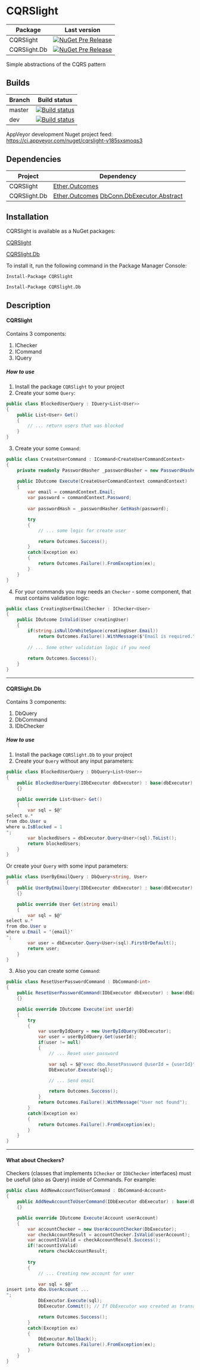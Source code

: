 # CQRSlight

Package|Last version
-|-
CQRSlight|[![NuGet Pre Release](https://img.shields.io/nuget/vpre/CQRSlight.svg)](https://www.nuget.org/packages/CQRSlight/)
CQRSlight.Db|[![NuGet Pre Release](https://img.shields.io/nuget/vpre/CQRSlight.Db.svg)](https://www.nuget.org/packages/CQRSlight.Db/)

Simple abstractions of the CQRS pattern

## Builds

Branch|Build status
-|-
master|[![Build status](https://ci.appveyor.com/api/projects/status/id3t150f2xqr3se6/branch/master?svg=true)](https://ci.appveyor.com/project/Valeriy1991/cqrslight-gvplu/branch/master)
dev|[![Build status](https://ci.appveyor.com/api/projects/status/mue5kwt3l2a9hngk/branch/dev?svg=true)](https://ci.appveyor.com/project/Valeriy1991/cqrslight/branch/dev)


AppVeyor development Nuget project feed: 
https://ci.appveyor.com/nuget/cqrslight-v185sxsmoqs3

## Dependencies

Project|Dependency
-|-
CQRSlight|[Ether.Outcomes](https://github.com/kinetiq/Ether.Outcomes)
CQRSlight.Db|[Ether.Outcomes](https://github.com/kinetiq/Ether.Outcomes) [DbConn.DbExecutor.Abstract](https://github.com/Valeriy1991/DbExecutor)

## Installation

CQRSlight is available as a NuGet packages:

[CQRSlight](https://www.nuget.org/packages/CQRSlight/)

[CQRSlight.Db](https://www.nuget.org/packages/CQRSlight.Db/)

To install it, run the following command in the Package Manager Console:
```
Install-Package CQRSlight
```
```
Install-Package CQRSlight.Db
```

## Description

#### CQRSlight

Contains 3 components:
1. IChecker
2. ICommand
3. IQuery

##### How to use

1. Install the package `CQRSlight` to your project
2. Create your some `Query`:
```csharp
public class BlockedUserQuery : IQuery<List<User>>
{
    public List<User> Get()
    {
        // ... return users that was blocked
    }
}
```
3. Create your some `Command`:
```csharp
public class CreateUserCommand : ICommand<CreateUserCommandContext>
{
    private readonly PasswordHasher _passwordHasher = new PasswordHasher();

    public IOutcome Execute(CreateUserCommandContext commandContext)
    {
        var email = commandContext.Email;
        var password = commandContext.Password;
        
        var passwordHash = _passwordHasher.GetHash(password);

        try
        {
            // ... some logic for create user

            return Outcomes.Success();
        }        
        catch(Exception ex)
        {
            return Outcomes.Failure().FromException(ex);
        }        
    }
}
```
4. For your commands you may needs an `Checker` - some component, that must contains validation logic:
```csharp
public class CreatingUserEmailChecker : IChecker<User>
{
    public IOutcome IsValid(User creatingUser)
    {
        if(string.isNullOrWhiteSpace(creatingUser.Email))
            return Outcomes.Failure().WithMessage($"Email is required.")
        
        // ... Some other validation logic if you need
        
        return Outcomes.Success();
    }
}
```

---

#### CQRSlight.Db

Contains 3 components:
1. DbQuery
2. DbCommand
3. IDbChecker

##### How to use
1. Install the package `CQRSlight.Db` to your project
2. Create your `Query` without any input parameters:
```csharp
public class BlockedUserQuery : DbQuery<List<User>>
{
    public BlockedUserQuery(IDbExecutor dbExecutor) : base(dbExecutor)
    {}

    public override List<User> Get()
    {
        var sql = $@"
select u.*
from dbo.User u
where u.IsBlocked = 1
";
        var blockedUsers = dbExecutor.Query<User>(sql).ToList();
        return blockedUsers;
    }
}
```
Or create your `Query` with some input parameters:
```csharp
public class UserByEmailQuery : DbQuery<string, User>
{
    public UserByEmailQuery(IDbExecutor dbExecutor) : base(dbExecutor)
    {}

    public override User Get(string email)
    {
        var sql = $@"
select u.*
from dbo.User u
where u.Email = '{email}'
";
        var user = dbExecutor.Query<User>(sql).FirstOrDefault();
        return user;
    }
}
```
3. Also you can create some `Command`:
```csharp
public class ResetUserPasswordCommand : DbCommand<int>
{
    public ResetUserPasswordCommand(IDbExecutor dbExecutor) : base(dbExecutor)
    {}

    public override IOutcome Execute(int userId)
    {        
        try
        {
            var userByIdQuery = new UserByIdQuery(DbExecutor);
            var user = userByIdQuery.Get(userId);
            if(user != null)
            {
                // ... Reset user password

                var sql = $@"exec dbo.ResetPassword @userId = {userId}";
                DbExecutor.Execute(sql);

                // ... Send email

                return Outcomes.Success();
            }
            return Outcomes.Failure().WithMessage("User not found");
        }
        catch(Exception ex)
        {
            return Outcomes.Failure().FromException(ex);
        }
    }
} 
```

---

#### What about Checkers?

Checkers (classes that implements `IChecker` or `IDbChecker` interfaces) 
must be usefull (also as Query) inside of Commands. For example:
```csharp
public class AddNewAccountToUserCommand : DbCommand<Account>
{
    public AddNewAccountToUserCommand(IDbExecutor dbExecutor) : base(dbExecutor)
    {}

    public override IOutcome Execute(Account userAccount)
    {
        var accountChecker = new UserAccountChecker(DbExecutor);
        var checkAccountResult = accountChecker.IsValid(userAccount);
        var accountIsValid = checkAccountResult.Success();
        if(!accountIsValid)
            return checkAccountResult;
        
        try
        {
            // ... Creating new account for user

            var sql = $@"
insert into dbo.UserAccount ...
";
            DbExecutor.Execute(sql);
            DbExecutor.Commit(); // If DbExecutor was created as transactional

            return Outcomes.Success();
        }
        catch(Exception ex)
        {
            DbExecutor.Rollback();
            return Outcomes.Failure().FromException(ex);
        }
    }
}
```
